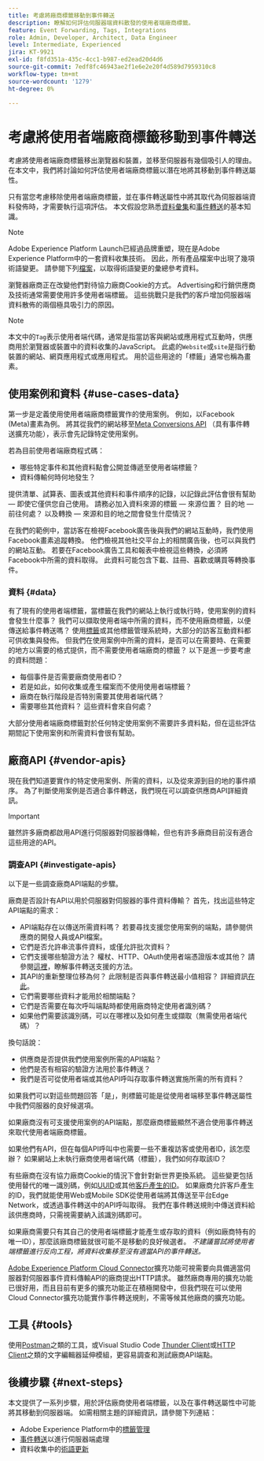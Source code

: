 ```yaml
---
title: 考慮將廠商標籤移動到事件轉送
description: 瞭解如何評估伺服器端資料散發的使用者端廠商標籤。
feature: Event Forwarding, Tags, Integrations
role: Admin, Developer, Architect, Data Engineer
level: Intermediate, Experienced
jira: KT-9921
exl-id: f8fd351a-435c-4cc1-b987-ed2ead20d4d6
source-git-commit: 7edf8fc46943ae2f1e6e2e20f4d589d7959310c8
workflow-type: tm+mt
source-wordcount: '1279'
ht-degree: 0%

---
```


# 考慮將使用者端廠商標籤移動到事件轉送

考慮將使用者端廠商標籤移出瀏覽器和裝置，並移至伺服器有幾個吸引人的理由。 在本文中，我們將討論如何評估使用者端廠商標籤以潛在地將其移動到事件轉送屬性。

只有當您考慮移除使用者端廠商標籤，並在事件轉送屬性中將其取代為伺服器端資料發佈時，才需要執行這項評估。 本文假設您熟悉[資料彙集](https://experienceleague.adobe.com/docs/data-collection.html)和[事件轉送](https://experienceleague.adobe.com/docs/experience-platform/tags/event-forwarding/overview.html)的基本知識。

>[!NOTE]
>
>Adobe Experience Platform Launch已經過品牌重塑，現在是Adobe Experience Platform中的一套資料收集技術。 因此，所有產品檔案中出現了幾項術語變更。 請參閱下列[檔案](https://experienceleague.adobe.com/docs/experience-platform/tags/term-updates.html)，以取得術語變更的彙總參考資料。

瀏覽器廠商正在改變他們對待協力廠商Cookie的方式。 Advertising和行銷供應商及技術通常需要使用許多使用者端標籤。 這些挑戰只是我們的客戶增加伺服器端資料散佈的兩個極具吸引力的原因。

>[!NOTE]
>
>本文中的`Tag`表示使用者端代碼，通常是指當訪客與網站或應用程式互動時，供應商用於瀏覽器或裝置中的資料收集的JavaScript。 此處的`Website`或`site`是指行動裝置的網站、網頁應用程式或應用程式。 用於這些用途的「標籤」通常也稱為畫素。

## 使用案例和資料 {#use-cases-data}

第一步是定義使用使用者端廠商標籤實作的使用案例。 例如，以Facebook (Meta)畫素為例。 將其從我們的網站移至[Meta Conversions API](https://exchange.adobe.com/apps/ec/109168/meta-conversions-api) （具有事件轉送擴充功能），表示會先記錄特定使用案例。

若為目前使用者端廠商程式碼：

- 哪些特定事件和其他資料點會公開並傳遞至使用者端標籤？
- 資料傳輸何時何地發生？

提供清單、試算表、圖表或其他資料和事件順序的記錄，以記錄此評估會很有幫助 — 即使它僅供您自己使用。 請務必加入資料來源的標籤 — 來源位置？ 目的地 — 前往何處？ 以及轉換 — 來源和目的地之間會發生什麼情況？

在我們的範例中，當訪客在檢視Facebook廣告後與我們的網站互動時，我們使用Facebook畫素追蹤轉換。 他們檢視其他社交平台上的相關廣告後，也可以與我們的網站互動。 若要在Facebook廣告工具和報表中檢視這些轉換，必須將Facebook中所需的資料取得。 此資料可能包含下載、註冊、喜歡或購買等轉換事件。

### 資料 {#data}

有了現有的使用者端標籤，當標籤在我們的網站上執行或執行時，使用案例的資料會發生什麼事？ 我們可以擷取使用者端中所需的資料，而不使用廠商標籤，以便傳送給事件轉送嗎？ 使用[標籤](https://experienceleague.adobe.com/docs/experience-platform/tags/home.html)或其他標籤管理系統時，大部分的訪客互動資料都可供收集與發佈。 但我們在使用案例中所需的資料，是否可以在需要時、在需要的地方以需要的格式提供，而不需要使用者端廠商的標籤？ 以下是進一步要考慮的資料問題：

- 每個事件是否需要廠商使用者ID？
- 若是如此，如何收集或產生檔案而不使用使用者端標籤？
- 廠商在執行階段是否特別需要其使用者端代碼？
- 需要哪些其他資料？ 這些資料會來自何處？

大部分使用者端廠商標籤對於任何特定使用案例不需要許多資料點，但在這些評估期間記下使用案例和所需資料會很有幫助。

## 廠商API {#vendor-apis}

現在我們知道要實作的特定使用案例、所需的資料，以及從來源到目的地的事件順序。 為了判斷使用案例是否適合事件轉送，我們現在可以調查供應商API詳細資訊。

>[!IMPORTANT]
>
>雖然許多廠商都啟用API進行伺服器對伺服器傳輸，但也有許多廠商目前沒有適合這些用途的API。

### 調查API {#investigate-apis}

以下是一些調查廠商API端點的步驟。

廠商是否設計有API以用於伺服器對伺服器的事件資料傳輸？ 首先，找出這些特定API端點的需求：

- API端點存在以傳送所需資料嗎？ 若要尋找支援您使用案例的端點，請參閱供應商的開發人員或API檔案。
- 它們是否允許串流事件資料，或僅允許批次資料？
- 它們支援哪些驗證方法？ 權杖、HTTP、OAuth使用者端憑證版本或其他？ 請參閱[這裡](https://experienceleague.adobe.com/docs/experience-platform/tags/event-forwarding/secrets.html)，瞭解事件轉送支援的方法。
- 其API的重新整理位移為何？ 此限制是否與事件轉送最小值相容？ 詳細資訊[在此](https://experienceleague.adobe.com/docs/experience-platform/tags/event-forwarding/secrets.html#:~:text=you%20can%20configure%20the%20Refresh%20Offset%20value%20for%20the%20secret)。
- 它們需要哪些資料才能用於相關端點？
- 它們是否需要在每次呼叫端點時都使用廠商特定使用者識別碼？
- 如果他們需要該識別碼，可以在哪裡以及如何產生或擷取（無需使用者端代碼）？

換句話說：

- 供應商是否提供我們使用案例所需的API端點？
- 他們是否有相容的驗證方法用於事件轉送？
- 我們是否可從使用者端或其他API呼叫存取事件轉送實施所需的所有資料？

如果我們可以對這些問題回答「是」，則標籤可能是從使用者端移至事件轉送屬性中我們伺服器的良好候選項。

如果廠商沒有可支援使用案例的API端點，那麼廠商標籤顯然不適合使用事件轉送來取代使用者端廠商標籤。

如果他們有API，但在每個API呼叫中也需要一些不重複訪客或使用者ID，該怎麼辦？ 如果網站上未執行廠商使用者端代碼（標籤），我們如何存取該ID？

有些廠商在沒有協力廠商Cookie的情況下會針對新世界更換系統。 這些變更包括使用替代的唯一識別碼，例如[UUID](https://developer.mozilla.org/en-US/docs/Glossary/UUID)或其他[客戶產生的ID](https://experienceleague.adobe.com/docs/experience-platform/edge/identity/first-party-device-ids.html)。 如果廠商允許客戶產生的ID，我們就能使用Web或Mobile SDK從使用者端將其傳送至平台Edge Network，或透過事件轉送中的API呼叫取得。 我們在事件轉送規則中傳送資料給該供應商時，只需視需要納入該識別碼即可。

如果廠商需要只有其自己的使用者端標籤才能產生或存取的資料（例如廠商特有的唯一ID），那麼該廠商標籤就很可能不是移動的良好候選者。 _不建議嘗試將使用者端標籤進行反向工程，將資料收集移至沒有適當API的事件轉送。_

[Adobe Experience Platform Cloud Connector](https://experienceleague.adobe.com/docs/experience-platform/tags/extensions/adobe/cloud-connector/overview.html)擴充功能可視需要向具備適當伺服器對伺服器事件資料傳輸API的廠商提出HTTP請求。 雖然廠商專用的擴充功能已很好用，而且目前有更多的擴充功能正在積極開發中，但我們現在可以使用Cloud Connector擴充功能實作事件轉送規則，不需等候其他廠商的擴充功能。

## 工具 {#tools}

使用[Postman](https://www.postman.com/)之類的工具，或Visual Studio Code [Thunder Client](https://marketplace.visualstudio.com/items?itemName=rangav.vscode-thunder-client)或[HTTP Client](https://marketplace.visualstudio.com/items?itemName=mkloubert.vscode-http-client)之類的文字編輯器延伸模組，更容易調查和測試廠商API端點。

## 後續步驟 {#next-steps}

本文提供了一系列步驟，用於評估廠商使用者端標籤，以及在事件轉送屬性中可能將其移動到伺服器端。 如需相關主題的詳細資訊，請參閱下列連結：

- Adobe Experience Platform中的[標籤管理](https://experienceleague.adobe.com/docs/experience-platform/tags/home.html)
- [事件轉送](https://experienceleague.adobe.com/docs/experience-platform/tags/event-forwarding/overview.html)以進行伺服器端處理
- 資料收集中的[術語更新](https://experienceleague.adobe.com/docs/experience-platform/tags/term-updates.html)
